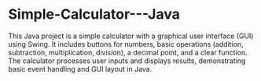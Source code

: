 # Simple-Calculator---Java
This Java project is a simple calculator with a graphical user interface (GUI) using Swing. It includes buttons for numbers, basic operations (addition, subtraction, multiplication, division), a decimal point, and a clear function. The calculator processes user inputs and displays results, demonstrating basic event handling and GUI layout in Java.

